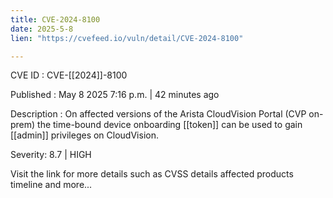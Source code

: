 ```yaml
---
title: CVE-2024-8100
date: 2025-5-8
lien: "https://cvefeed.io/vuln/detail/CVE-2024-8100"

---
```


CVE ID : CVE-[[2024]]-8100

Published :  May 8
2025
7:16 p.m. | 42 minutes ago

Description : On affected versions of the Arista CloudVision Portal (CVP on-prem)
the time-bound device onboarding  [[token]] can be used to gain  [[admin]] privileges on CloudVision.

Severity: 8.7 | HIGH

Visit the link for more details
such as CVSS details
affected products
timeline
and more...
